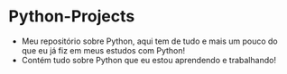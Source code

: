 # Python-Projects
- Meu repositório sobre Python, aqui tem de tudo e mais um pouco do que eu já fiz em meus estudos com Python!
- Contém tudo sobre Python que eu estou aprendendo e trabalhando!
